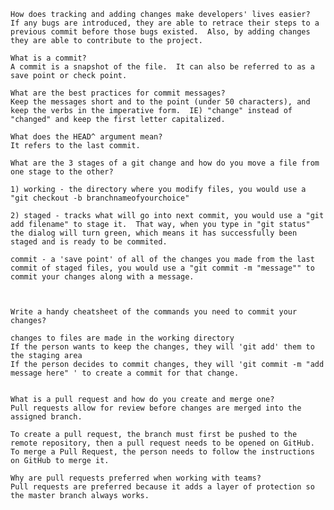 
    How does tracking and adding changes make developers' lives easier?
    If any bugs are introduced, they are able to retrace their steps to a previous commit before those bugs existed.  Also, by adding changes they are able to contribute to the project.

    What is a commit?
    A commit is a snapshot of the file.  It can also be referred to as a save point or check point.

    What are the best practices for commit messages?
    Keep the messages short and to the point (under 50 characters), and keep the verbs in the imperative form.  IE) "change" instead of "changed" and keep the first letter capitalized.

    What does the HEAD^ argument mean?
    It refers to the last commit.

    What are the 3 stages of a git change and how do you move a file from one stage to the other?

    1) working - the directory where you modify files, you would use a "git checkout -b branchnameofyourchoice"

    2) staged - tracks what will go into next commit, you would use a "git add filename" to stage it.  That way, when you type in "git status" the dialog will turn green, which means it has successfully been staged and is ready to be commited.

    commit - a 'save point' of all of the changes you made from the last commit of staged files, you would use a "git commit -m "message"" to commit your changes along with a message.



    Write a handy cheatsheet of the commands you need to commit your changes?

    changes to files are made in the working directory
    If the person wants to keep the changes, they will 'git add' them to the staging area
    If the person decides to commit changes, they will 'git commit -m "add message here" ' to create a commit for that change. 


    What is a pull request and how do you create and merge one?
    Pull requests allow for review before changes are merged into the assigned branch.  

    To create a pull request, the branch must first be pushed to the remote repository, then a pull request needs to be opened on GitHub. 
    To merge a Pull Request, the person needs to follow the instructions on GitHub to merge it.
    
    Why are pull requests preferred when working with teams?
    Pull requests are preferred because it adds a layer of protection so the master branch always works.

